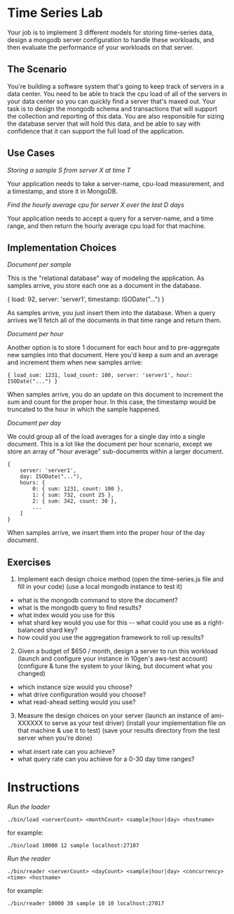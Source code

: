 Time Series Lab
===============

Your job is to implement 3 different models for storing time-series data, 
design a mongodb server configuration to handle these workloads, and then 
evaluate the performance of your workloads on that server. 

The Scenario 
------------

You're building a software system that's going to keep track of servers in a 
data center. You need to be able to track the cpu load of all of the servers 
in your data center so you can quickly find a server that's maxed out. Your 
task is to design the mongodb schema and transactions that will support the 
collection and reporting of this data. You are also responsible for sizing 
the database server that will hold this data, and be able to say with 
confidence that it can support the full load of the application. 

Use Cases 
---------

*Storing a sample S from server X at time T* 

Your application needs to take a server-name, cpu-load measurement, and 
a timestamp, and store it in MongoDB. 

*Find the hourly average cpu for server X over the last D days* 

Your application needs to accept a query for a server-name, and a time range, 
and then return the hourly average cpu load for that machine. 

Implementation Choices
----------------------

*Document per sample* 

This is the "relational database" way of modeling the application. As samples 
arrive, you store each one as a document in the database.  

   { load: 92, server: 'server1', timestamp: ISODate("...") } 

As samples arrive, you just insert them into the database. When a query arrives
we'll fetch all of the documents in that time range and return them. 

*Document per hour* 

Another option is to store 1 document for each hour and to pre-aggregate 
new samples into that document. Here you'd keep a sum and an average and 
increment them when new samples arrive: 

    { load_sum: 1231, load_count: 100, server: 'server1', hour: ISODate("...") }

When samples arrive, you do an update on this document to increment the sum
and count for the proper hour. In this case, the timestamp would be truncated
to the hour in which the sample happened. 

*Document per day* 

We could group all of the load averages for a single day into a single document.
This is a lot like the document per hour scenario, except we store an array
of "hour average" sub-documents within a larger document. 

    { 
        server: 'server1',
        day: ISODate("..."),
        hours: { 
            0: { sum: 1231, count: 100 }, 
            1: { sum: 732, count 25 },    
            2: { sum: 342, count: 30 },  
            ... 
        ]
    } 

When samples arrive, we insert them into the proper hour of the day document.

Exercises 
---------

1. Implement each design choice method
  (open the time-series.js file and fill in your code) 
  (use a local mongodb instance to test it)
  - what is the mongodb command to store the document? 
  - what is the mongodb query to find results? 
  - what index would you use for this 
  - what shard key would you use for this 
  -- what could you use as a right-balanced shard key? 
  - how could you use the aggregation framework to roll up results? 

2. Given a budget of $650 / month, design a server to run this workload 
  (launch and configure your instance in 10gen's aws-test account) 
  (configure & tune the system to your liking, but document what you changed)
  - which instance size would you choose? 
  - what drive configuration would you choose? 
  - what read-ahead setting would you use? 

3. Measure the design choices on your server 
  (launch an instance of ami-XXXXXX to serve as your test driver)
  (install your implementation file on that machine & use it to test) 
  (save your results directory from the test server when you're done) 
  - what insert rate can you achieve? 
  - what query rate can you achieve for a 0-30 day time ranges? 

  
Instructions
============

*Run the loader* 

    ./bin/load <serverCount> <monthCount> <sample|hour|day> <hostname>

for example: 

    ./bin/load 10000 12 sample localhost:27107

*Run the reader* 

    ./bin/reader <serverCount> <dayCount> <sample|hour|day> <concurrency> <time> <hostname>

for example: 

    ./bin/reader 10000 30 sample 10 10 localhost:27017
